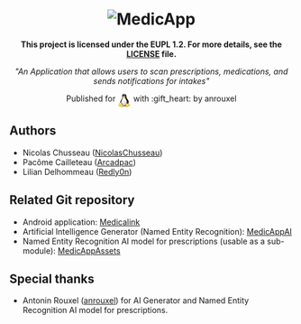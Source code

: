<h1 align="center">
  <img src="MedicApp.png" alt="MedicApp" height="200">
  <br />
</h1>

<p align="center"><b>This project is licensed under the EUPL 1.2. For more details, see the <a href="LICENSE.md">LICENSE</a> file.</b></p>
<p align="center"><i>"An Application that allows users to scan prescriptions, medications, and sends notifications for intakes"</i></p>

<p align="center">Published for <img src="https://raw.githubusercontent.com/anythingcodes/slack-emoji-for-techies/gh-pages/emoji/tux.png" align="top" width="24" /> with :gift_heart: by anrouxel</p>

## Authors
* Nicolas Chusseau ([NicolasChusseau](https://github.com/NicolasChusseau))
* Pacôme Cailleteau ([Arcadpac](https://github.com/PacomeCailleteau))
* Lilian Delhommeau ([Redly0n](https://github.com/Redly0n))

## Related Git repository
* Android application: [Medicalink](https://gitlab.univ-nantes.fr/E211556C/sae_medicalink#----)
* Artificial Intelligence Generator (Named Entity Recognition): [MedicAppAI](https://github.com/anrouxel/MedicAppAI#----)
* Named Entity Recognition AI model for prescriptions (usable as a sub-module): [MedicAppAssets](https://gitlab.univ-nantes.fr/E213726L/MedicAppAssets.git)

## Special thanks
* Antonin Rouxel ([anrouxel](https://github.com/anrouxel)) for AI Generator and Named Entity Recognition AI model for prescriptions.
